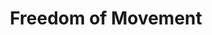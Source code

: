 ---
title: "Freedom of Movement"
index:
  - freedom-of-movement
permalink: /spells/freedom-of-movement/
tags:
  - Spell
  - 4th Level
  - Abjuration
available_for:
  - Bard
  - Cleric
  - Druid
  - Ranger
level: "4th Level"
school: "Abjuration"
range: "Touch"
comp:
  - V
  - S
  - M
material: "a leather strap, bound around the arm or a similar appendage."
duration: "1 Hour"
description: |
  You touch a willing creature. For the duration, the target's movement is unaffected by difficult terrain, and spells and other magical effects can neither reduce the target's speed nor cause the target to be paralyzed or restrained.

  The target can also spend 5 feet of movement to automatically escape from nonmagical restraints, such as manacles or a creature that has it grappled. Finally, being underwater imposes no penalties on the target's movement or attacks.
excerpt: "You touch a willing creature."
source: "Basic Rules"
---